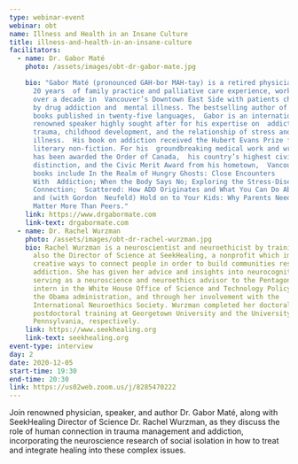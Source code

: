 ```yaml
---
type: webinar-event
webinar: obt
name: Illness and Health in an Insane Culture
title: illness-and-health-in-an-insane-culture
facilitators:
  - name: Dr. Gabor Maté
    photo: /assets/images/obt-dr-gabor-mate.jpg

    bio: "Gabor Maté (pronounced GAH-bor MAH-tay) is a retired physician who, after
      20 years  of family practice and palliative care experience, worked for
      over a decade in  Vancouver’s Downtown East Side with patients challenged
      by drug addiction and  mental illness. The bestselling author of four
      books published in twenty-five languages,  Gabor is an internationally
      renowned speaker highly sought after for his expertise on  addiction,
      trauma, childhood development, and the relationship of stress and
      illness.  His book on addiction received the Hubert Evans Prize for
      literary non-fiction. For his  groundbreaking medical work and writing he
      has been awarded the Order of Canada,  his country’s highest civilian
      distinction, and the Civic Merit Award from his hometown,  Vancouver. His
      books include In the Realm of Hungry Ghosts: Close Encounters
      With  Addiction; When the Body Says No; Exploring the Stress-Disease
      Connection;  Scattered: How ADD Originates and What You Can Do About It;
      and (with Gordon  Neufeld) Hold on to Your Kids: Why Parents Need to
      Matter More Than Peers."
    link: https://www.drgabormate.com
    link-text: drgabormate.com
  - name: Dr. Rachel Wurzman
    photo: /assets/images/obt-dr-rachel-wurzman.jpg
    bio: Rachel Wurzman is a neuroscientist and neuroethicist by training. She is
      also the Director of Science at SeekHealing, a nonprofit which implements
      creative ways to connect people in order to build communities resilient to
      addiction. She has given her advice and insights into neurocognition while
      serving as a neuroscience and neuroethics advisor to the Pentagon, an
      intern in the White House Office of Science and Technology Policy under
      the Obama administration, and through her involvement with the
      International Neuroethics Society. Wurzman completed her doctoral and
      postdoctoral training at Georgetown University and the University of
      Pennsylvania, respectively.
    link: https://www.seekhealing.org
    link-text: seekhealing.org
event-type: interview
day: 2
date: 2020-12-05
start-time: 19:30
end-time: 20:30
link: https://us02web.zoom.us/j/8285470222
---
```


Join renowned physician, speaker, and author Dr. Gabor Maté, along with SeekHealing Director of Science Dr. Rachel Wurzman, as they discuss the role of human connection in trauma management and addiction, incorporating the neuroscience research of social isolation in how to treat and integrate healing into these complex issues.
